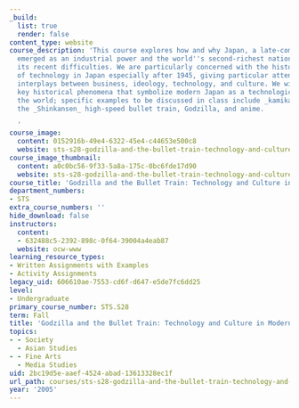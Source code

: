```yaml
---
_build:
  list: true
  render: false
content_type: website
course_description: 'This course explores how and why Japan, a late-comer to modernization,
  emerged as an industrial power and the world''s second-richest nation, notwithstanding
  its recent difficulties. We are particularly concerned with the historical development
  of technology in Japan especially after 1945, giving particular attention to the
  interplays between business, ideology, technology, and culture. We will discuss
  key historical phenomena that symbolize modern Japan as a technological power in
  the world; specific examples to be discussed in class include _kamikaze_ aircraft,
  the _Shinkansen_ high-speed bullet train, Godzilla, and anime.

  '
course_image:
  content: 0152916b-49e4-6322-45e4-c44653e500c8
  website: sts-s28-godzilla-and-the-bullet-train-technology-and-culture-in-modern-japan-fall-2005
course_image_thumbnail:
  content: a0c0bc56-9f33-5a8a-175c-0bc6fde17d90
  website: sts-s28-godzilla-and-the-bullet-train-technology-and-culture-in-modern-japan-fall-2005
course_title: 'Godzilla and the Bullet Train: Technology and Culture in Modern Japan'
department_numbers:
- STS
extra_course_numbers: ''
hide_download: false
instructors:
  content:
  - 632488c5-2392-898c-0f64-39004a4eab87
  website: ocw-www
learning_resource_types:
- Written Assignments with Examples
- Activity Assignments
legacy_uid: 606610ae-7553-cd6f-d647-e5de7fc6dd25
level:
- Undergraduate
primary_course_number: STS.S28
term: Fall
title: 'Godzilla and the Bullet Train: Technology and Culture in Modern Japan'
topics:
- - Society
  - Asian Studies
- - Fine Arts
  - Media Studies
uid: 2bc19d5e-aaef-4524-abad-13613328ec1f
url_path: courses/sts-s28-godzilla-and-the-bullet-train-technology-and-culture-in-modern-japan-fall-2005
year: '2005'
---
```

